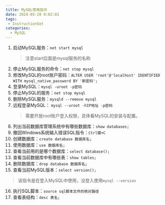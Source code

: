 ```yaml
---
title: MySQL常用指令
date: 2024-05-28 0:02:01
tags:  
 - InstructionSet
categories:
  - MySQL
---
```


1. 启动MySQL服务：`net start mysql`
   >注意start后面是mysql服务的名称
2. 停止MySQL服务的命令：`net stop mysql`
3. 修改MySQL的root账户密码：`ALTER USER 'root'@'localhost' IDENTIFIED WITH mysql_native_password BY '新密码';`
4. 登录MySQL：`mysql -uroot -p密码`
5. 停止MySQL的服务：`net stop mysql`
6. 删除MySQL服务：`mysqld --remove mysql`
7. 远程登录MySQL： `mysql --uroot -hIP地址 -p密码`
   >需要开放root账户登入权限，具体看MySQL的安装与配置。
8. 列出当前数据库管理系统中有哪些数据库：`show databases;`
9. 撤回Windows系统输入错误SQL指令：`Ctrl键+C`
10. 创建数据库：`create database 数据库名;`
11. 使用数据库：`use 数据库名;`
12. 查看当前用的是哪个数据库：`select database();`
13. 查看当前数据库中有哪些表：`show tables;`
14. 删除数据库：`drop database 数据库名;`
15. 查看当前MySQL版本：`select version();`
   >该指令是在登入MySQL中使用，没登入使用`mysql --version`
16. 执行SQL脚本：`source sql脚本文件的绝对路径`
17. 查看表结构：`desc 表名;`

